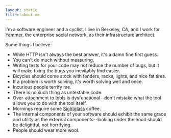 ```yaml
---
layout: static
title: about me
---
```


I'm a software engineer and a cyclist. I live in Berkeley, CA, and I work  for
[Yammer](http://www.yammer.com), the enterprise social network, as their
infrastructure architect.

Some things I believe:

* While HTTP isn't always the best answer, it's a damn fine first guess.
* You can't do much without measuring.
* Writing tests for your code may not reduce the number of bugs, but it will
  make fixing the bugs you inevitably find easier.
* Bicycles should come stock with fenders, racks, lights, and nice fat tires.
* If a problem is worth solving, it's worth solving well and once.
* Incurious people terrify me.
* There is no such thing as untestable code.
* Over-attachment to tools is dysfunctional--don't mistake what the tool 
  allows you to do with the tool itself.
* Mornings require some [Sightglass](http://sightglasscoffee.com/) coffee.
* The internal components of your software should exhibit the same grace and
  utility as the external components--looking under the hood should be
  delightful, not horrifying.
* People should wear more wool.
